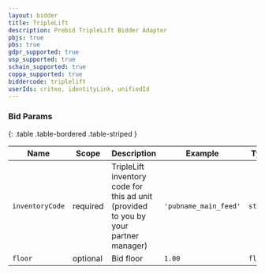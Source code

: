 ```yaml
---
layout: bidder
title: TripleLift
description: Prebid TripleLift Bidder Adapter
pbjs: true
pbs: true
gdpr_supported: true
usp_supported: true
schain_supported: true
coppa_supported: true
biddercode: triplelift
userIds: criteo, identityLink, unifiedId
---
```


### Bid Params

{: .table .table-bordered .table-striped }

| Name            | Scope    | Description                                                                          | Example               | Type     |
|-----------------|----------|--------------------------------------------------------------------------------------|-----------------------|----------|
| `inventoryCode` | required | TripleLift inventory code for this ad unit (provided to you by your partner manager) | `'pubname_main_feed'` | `string` |
| `floor`         | optional | Bid floor                                                                            | `1.00`                | `float`  |
